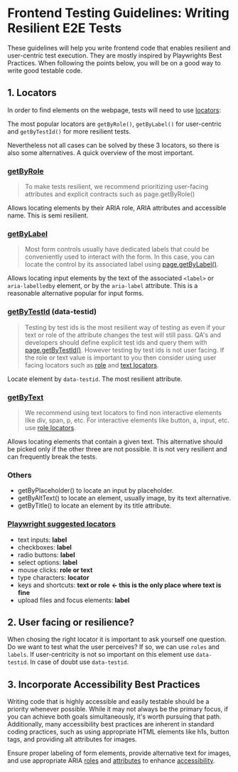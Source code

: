 # Frontend Testing Guidelines: Writing Resilient E2E Tests

These guidelines will help you write frontend code that enables resilient and user-centric test execution.
They are mostly inspired by Playwrights Best Practices.
When following the points below, you will be on a good way to write good testable code.

## 1. Locators

In order to find elements on the webpage, tests will need to use [locators](https://playwright.dev/docs/locators):

The most popular locators are `getByRole()`, `getByLabel()` for user-centric and `getByTestId()` for more resilient tests.

Nevertheless not all cases can be solved by these 3 locators, so there is also some alternatives.
A quick overview of the most important.

### [getByRole](https://playwright.dev/docs/locators#locate-by-role)

> To make tests resilient, we recommend prioritizing user-facing attributes and explicit contracts such as page.getByRole()

Allows locating elements by their ARIA role, ARIA attributes and accessible name.
This is semi resilient.

### [getByLabel](https://playwright.dev/docs/locators#locate-by-label)

> Most form controls usually have dedicated labels that could be conveniently used to interact with the form.
> In this case, you can locate the control by its associated label using [page.getByLabel()](https://playwright.dev/docs/api/class-page#page-get-by-label).

Allows locating input elements by the text of the associated `<label>` or `aria-labelledby` element, or by the `aria-label` attribute.
This is a reasonable alternative popular for input forms.

### [getByTestId](https://playwright.dev/docs/locators#locate-by-test-id) (data-testid)

> Testing by test ids is the most resilient way of testing as even if your text or role of the attribute changes the test will still pass.
> QA's and developers should define explicit test ids and query them with [page.getByTestId()](https://playwright.dev/docs/api/class-page#page-get-by-test-id).
> However testing by test ids is not user facing.
> If the role or text value is important to you then consider using user facing locators such as [role](https://playwright.dev/docs/locators#locate-by-role) and [text locators](https://playwright.dev/docs/locators#locate-by-text).

Locate element by `data-testid`.
The most resilient attribute.

### [getByText](https://playwright.dev/docs/locators#locate-by-text)

> We recommend using text locators to find non interactive elements like div, span, p, etc.
> For interactive elements like button, a, input, etc. use [role locators](https://playwright.dev/docs/locators#locate-by-role).

Allows locating elements that contain a given text.
This alternative should be picked only if the other three are not possible.
It is not very resilient and can frequently break the tests.

### Others

- getByPlaceholder() to locate an input by placeholder.
- getByAltText() to locate an element, usually image, by its text alternative.
- getByTitle() to locate an element by its title attribute.

### [Playwright suggested locators](https://playwright.dev/docs/input)

- text inputs: **label**
- checkboxes: **label**
- radio buttons: **label**
- select options: **label**
- mouse clicks: **role or text**
- type characters: **locator**
- keys and shortcuts: **text or role** **<- this is the only place where text is fine**
- upload files and focus elements: **label**

## 2. User facing or resilience?

When chosing the right locator it is important to ask yourself one question.
Do we want to test what the user perceives?
If so, we can use `roles` and `labels`.
If user-centricity is not so important on this element use `data-testid`.
In case of doubt use `data-testid`.

## 3. Incorporate Accessibility Best Practices

Writing code that is highly accessible and easily testable should be a priority whenever possible.
While it may not always be the primary focus, if you can achieve both goals simultaneously, it's worth pursuing that path.
Additionally, many accessibility best practices are inherent in standard coding practices, such as using appropriate HTML elements like h1s, button tags, and providing alt attributes for images.

Ensure proper labeling of form elements, provide alternative text for images, and use appropriate ARIA [roles](https://www.w3.org/TR/wai-aria-1.2/#roles) and [attributes](https://www.w3.org/TR/wai-aria-1.2/#aria-attributes) to enhance [accessibility](https://w3c.github.io/accname/#dfn-accessible-name).
